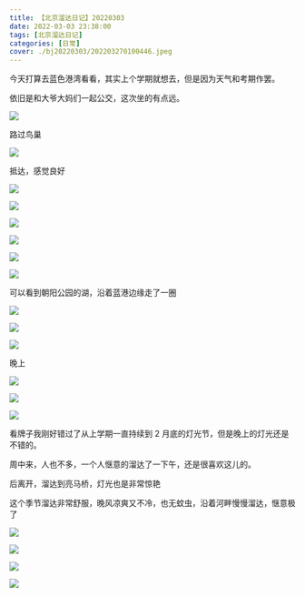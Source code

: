 ```yaml
---
title: 【北京溜达日记】20220303
date: 2022-03-03 23:38:00
tags: [北京溜达日记]
categories: [日常]
cover: ./bj20220303/202203270100446.jpeg
---
```


今天打算去蓝色港湾看看，其实上个学期就想去，但是因为天气和考期作罢。

依旧是和大爷大妈们一起公交，这次坐的有点远。

![](./bj20220303/202203270057334.jpeg)

路过鸟巢

![](./bj20220303/202203270059565.jpeg)

抵达，感觉良好

![](./bj20220303/202203270059161.jpeg)

![](./bj20220303/202203270059172.jpeg)

![](./bj20220303/202203270059297.jpeg)

![](./bj20220303/202203270100503.jpeg)

![](./bj20220303/202203270100446.jpeg)

![](./bj20220303/202203270100143.jpeg)

可以看到朝阳公园的湖，沿着蓝港边缘走了一圈

![](./bj20220303/202203270100936.jpeg)

![](./bj20220303/202203270101233.jpeg)

![](./bj20220303/202203270101095.jpeg)

晚上

![](./bj20220303/202203270101882.jpeg)

![](./bj20220303/202203270101690.jpeg)

![](./bj20220303/202203270101577.jpeg)

看牌子我刚好错过了从上学期一直持续到 2 月底的灯光节，但是晚上的灯光还是不错的。

周中来，人也不多，一个人惬意的溜达了一下午，还是很喜欢这儿的。

后离开，溜达到亮马桥，灯光也是非常惊艳

这个季节溜达非常舒服，晚风凉爽又不冷，也无蚊虫，沿着河畔慢慢溜达，惬意极了

![](./bj20220303/202203270101752.jpeg)

![](./bj20220303/202203270104596.jpeg)

![](./bj20220303/202203270103686.jpeg)

![](./bj20220303/202203270104655.jpeg)
